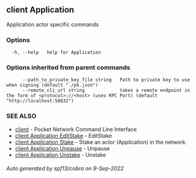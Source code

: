 ## client Application

Application actor specific commands

### Options

```
  -h, --help   help for Application
```

### Options inherited from parent commands

```
      --path_to_private_key_file string   Path to private key to use when signing (default "./pk.json")
      --remote_cli_url string             takes a remote endpoint in the form of <protocol>://<host> (uses RPC Port) (default "http://localhost:50832")
```

### SEE ALSO

* [client](client.md)	 - Pocket Network Command Line Interface
* [client Application EditStake](client_Application_EditStake.md)	 - EditStake <fromAddr> <amount> <RelayChainIDs> <serviceURI>
* [client Application Stake](client_Application_Stake.md)	 - Stake an actor (Application) in the network.
* [client Application Unpause](client_Application_Unpause.md)	 - Unpause <fromAddr>
* [client Application Unstake](client_Application_Unstake.md)	 - Unstake <fromAddr>

###### Auto generated by spf13/cobra on 9-Sep-2022

